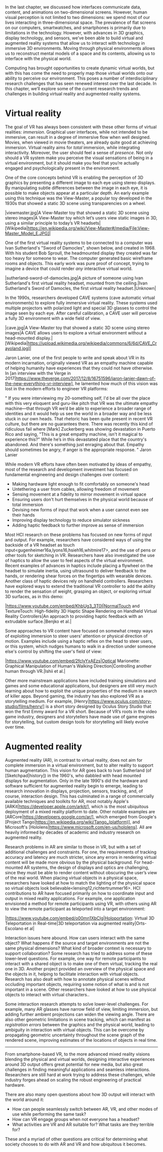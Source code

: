 In the last chapter, we discussed how interfaces communicate data, content, and animations on two-dimensional screens. However, human visual perception is not limited to two dimensions: we spend most of our lives interacting in three-dimensional space. The prevalence of flat screens on our computers, smartwatches, and smartphones is primarily due to limitations in the technology. However, with advances in 3D graphics, display technology, and sensors, we’ve been able to build virtual and augmented reality systems that allow us to interact with technology in immersive 3D environments. Moving through physical environments allows us to reconstruct mental models of a space and its contents, allowing us to interface with the physical world. 

Computing has brought opportunities to create dynamic virtual worlds, but with this has come the need to properly map those virtual worlds onto our ability to perceive our environment. This poses a number of interdisciplinary research challenges that has seen renewed interest over the last decade. In this chapter, we’ll explore some of the current research trends and challenges in building virtual reality and augmented reality systems. 

# Virtual reality

The goal of VR has always been consistent with these other forms of virtual realities: *immersion*. Graphical user interfaces, while not intended to be immersive, can result in a degree of immersive flow when well designed. Movies, when viewed in movie theaters, are already quite good at achieving immersion. Virtual reality aims for _total_ immersion, while integrating interactivity. Moreover, the user should feel a sense of *presence*. Not only should a VR system make you perceive the visual sensations of being in a virtual environment, but it should make you feel that you’re actually engaged and psychologically present in the environment. 

One of the core concepts behind VR is enabling the perception of 3D graphics by presenting a different image to each eye using stereo displays. By manipulating subtle differences between the image in each eye, it is possible to make objects appear at a particular depth. An early example using this technique was the View-Master, a popular toy developed in the 1930s that showed a static 3D scene using transparencies on a wheel. 

|viewmaster.jpg|A View-Master toy that showed a static 3D scene using stereo images|A View-Master toy which let’s users view static images in 3D, using a similar principle to today’s VR headsets|[Wikipedia|https://en.wikipedia.org/wiki/View-Master#/media/File:View-Master_Model_E.JPG]|

One of the first virtual reality systems to be connected to a computer was Ivan Sutherland's "Sword of Damocles", shown below, and created in 1968. With his student Bob Sproull, the headmounted display they created was far too heavy for someone to wear. The computer generated basic wireframe rooms and objects. This early work was pure proof of concept, trying to imagine a device that could render _any_ interactive virtual world. 

|sutherland-sword-of-damocles.jpg|A picture of someone using Ivan Sutherland's first virtual reality headset, mounted from the ceiling.|Ivan Sutherland's Sword of Damocles, the first virtual reality headset.|Unknown|

In the 1990s, researchers developed CAVE systems (cave automatic virtual environments) to explore fully immersive virtual reality. These systems used multiple projectors with polarized light and special 3D glasses to control the image seen by each eye. After careful calibration, a CAVE user will perceive a fully 3D environment with a wide field of view. 

|cave.jpg|A View-Master toy that showed a static 3D scene using stereo images|A CAVE allows users to explore a virtual environment without a head-mounted display.|[Wikipedia|https://upload.wikimedia.org/wikipedia/commons/6/6d/CAVE_Crayoland.jpg]|

Jaron Lanier, one of the first people to write and speak about VR in its modern incarnation, originally viewed VR as an empathy machine capable of helping humanity have experiences that they could not have otherwise. In [an interview with the Verge in 2017|https://www.theverge.com/2017/12/8/16751596/jaron-lanier-dawn-of-the-new-everything-vr-interview], he lamented how much of this vision was lost in the modern efforts to engineer VR platforms:

"
If you were interviewing my 20-something self, I'd be all over the place with this very eloquent and guru-like pitch that VR was the ultimate empathy machine&mdash;that through VR we’d be able to experience a broader range of identities and it would help us see the world in a broader way and be less stuck in our own heads. That rhetoric has been quite present in recent VR culture, but there are no guarantees there. There was recently this kind of ridiculous fail where \[Mark\] Zuckerberg was showing devastation in Puerto Rico and saying, "This is a great empathy machine, isn't it magical to experience this?" While he’s in this devastated place that the country's abandoned. And there's something just enraging about that. Empathy should sometimes be angry, if anger is the appropriate response.
" Jaron Lanier

While modern VR efforts have often been motivated by ideas of empathy, most of the research and development investment has focused on fundamental engineering and design challenges over content:

* Making hardware light enough to fit comfortably on someone's head
* Untethering a user from cables, allowing freedom of movement
* Sensing movement at a fidelity to mirror movement in virtual space
* Ensuring users don't hurt themselves in the physical world because of total immersion
* Devising new forms of input that work when a user cannot even see their hands
* Improving display technology to reduce simulator sickness
* Adding haptic feedback to further improve as sense of immersion

Most HCI research on these problems has focused on new forms of input and output. For example, researchers have considered ways of using the backside of a VR headset as touch input<gugenheimer16a,lyons16,hsieh16,whitmire17>, and the use of pens or other tools for sketching in VR<arora17>. Researchers have also investigated the use of haptics to allow the user to feel aspects of the virtual environment. Recent examples of advances in haptics include placing a flywheel on the headset to simulate inertia<gugenheimer16b>, using ultrasound to deliver feedback to the hands<long14>, or rendering shear forces on the fingertips with wearable devices<schorr17>. Another class of haptic devices rely on handheld controllers. Researchers have explored ways to extend the traditional VR controller to add the ability to render the sensation of weight<zenner17>, grasping an object<choi17>, or exploring virtual 3D surfaces<benko16>, as in this demo:

|https://www.youtube.com/embed/KhbUg3_3T0I|NormalTouch and TextureTouch: High-fidelity 3D Haptic Shape Rendering on Handheld Virtual Reality Controllers|An approach to providing haptic feedback with an extrudable surface.|Benjko et al.<benko16>|

Some approaches to VR content have focused on somewhat creepy ways of exploiting immersion to steer users’ attention or physical direction of motion. Examples include using a haptic reflex on the head to steer users<kon17>, or this system, which nudges humans to walk in a direction under someone else's control by shifting the user's field of view<ishii16>:

|https://www.youtube.com/embed/2fclyYxAEzs|Optical Marionette: Graphical Manipulation of Human's Walking Direction|Controlling another human through VR.|Ishii et al.<ishii16>|

Other more mainstream applications have included training simulations and games<zyda05> and some educational applications<pan06>, but designers are still very much learning about how to exploit the unique properties of the medium in search of killer apps. Beyond gaming, the industry has also explored VR as a storytelling medium. For example, [Henry|https://www.oculus.com/story-studio/films/henry/] is a short story designed by Oculus Story Studio that won the first Emmy award for a VR short. Because of VR’s roots in the video game industry, designers and storytellers have made use of game engines for storytelling, but custom design tools for storytelling will likely evolve over time. 

# Augmented reality

Augmented reality (AR), in contrast to virtual reality, does not aim for complete immersion in a virtual environment, but to alter reality to support human augmentation. This vision for AR goes back to Ivan Sutherland (of [Sketchpad|history]) in the 1960's, who dabbled with head mounted displays for augmentation. Only in the late 1990's did the hardware and software sufficient for augmented reality begin to emerge, leading to research innovation in displays, projection, sensors, tracking, and, of course, interaction design<azuma01>. This has culminated in a range of commercially available techniques and toolkits for AR, most notably Apple's [ARKit|https://developer.apple.com/arkit/], which is the most ubiquitous deployment of a mixed reality platform to date. Other notable examples are [ARCore|https://developers.google.com/ar/], which emerged from Google's [Project Tango|https://en.wikipedia.org/wiki/Tango_(platform)], and Microsoft's [Hololens|https://www.microsoft.com/en-us/hololens]. All are heavily informed by decades of academic and industry research on augmented reality. 

Research problems in AR are similar to those in VR, but with a set of additional challenges and constraints. For one, the requirements of tracking accuracy and latency are much stricter, since any errors in rendering virtual content will be made more obvious by the physical background. For head-mounted AR systems, the design of displays and optics are challenging, since they must be able to render content without obscuring the user’s view of the real world. When placing virtual objects in a physical space, researchers have looked at how to match the lighting of the physical space so virtual objects look believable<lensing12,richtertrummer16>. HCI contributions to AR have focused primarily on how to coordinate input and output in mixed reality applications. For example, one application envisioned a method for remote participants using VR, with others using AR to view the remote participant as teleported into a target environment<ortsescolano16>:

|https://www.youtube.com/embed/o00mn1XbClg|Holoportation: Virtual 3D Teleportation in Real-time|3D teleportation via augmented reality|Orts-Escolano et al<ortsescolano16>|

Interaction issues here abound. How can users interact with the same object? What happens if the source and target environments are not the same physical dimensions? What kind of broader context is necessary to support collaboration? Some research has tried to address some of these lower-level questions. For example, one way for remote participants to interact with a shared object is to make one of them virtual, tracking the real one in 3D<oda15>. Another project provided an overview of the physical space and the objects in it, helping to facilitate interaction with virtual objects<bell02>. Research has also dealt with how to annotate physical scenes without occluding important objects, requiring some notion of what is and is not important in a scene<bell01>. Other researchers have looked at how to use physical objects to interact with virtual characters.<cimen17>.

Some interaction research attempts to solve lower-level challenges. For example, many AR glasses have narrow field of view, limiting immersion, but adding further ambient projections can widen the viewing angle<benko15>. There are also other geometric limitations in scene tracking, which can manifest as *registration errors* between the graphics and the physical world, leading to ambiguity in interaction with virtual objects. This can be overcome by propagating geometric uncertainty throughout the scene graph of the rendered scene, improving estimates of the locations of objects in real time<coelho05>. 

---

From smartphone-based VR, to the more advanced mixed reality visions blending the physical and virtual worlds, designing interactive experiences around 3D output offers great potential for new media, but also great challenges in finding meaningful applications and seamless interactions. Researchers are still hard at work trying to address these challenges, while industry forges ahead on scaling the robust engineering of practical hardware. 

There are also many open questions about how 3D output will interact with the world around it:

* How can people seamlessly switch between AR, VR, and other modes of use while performing the same task?
* How can VR engage groups when not everyone has a headset?
* What activities are VR and AR suitable for? What tasks are they terrible for?

These and a myriad of other questions are critical for determining what society chooses to do with AR and VR and how ubiquitous it becomes.
